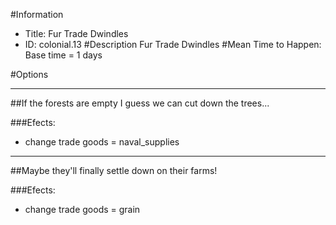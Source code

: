 #Information
 - Title: Fur Trade Dwindles
 - ID: colonial.13
#Description
Fur Trade Dwindles
#Mean Time to Happen:
Base time = 1 days

#Options

___
##If the forests are empty I guess we can cut down the trees...

###Efects:<ul><li>change trade goods = naval_supplies</li></ul>

___
##Maybe they'll finally settle down on their farms!

###Efects:<ul><li>change trade goods = grain</li></ul>
